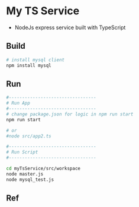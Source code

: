 # My TS Service

- NodeJs express service built with TypeScript

## Build
```bash
# install mysql client
npm install mysql
```

## Run
```bash
#---------------------------------
# Run App
#---------------------------------
# change package.json for logic in npm run start 
npm run start

# or 
#node src/app2.ts

#---------------------------------
# Run Script
#---------------------------------

cd myTsService/src/workspace
node master.js
node mysql_test.js
```

## Ref
